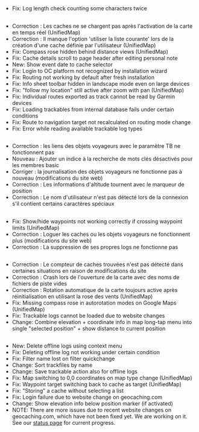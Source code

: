 ##
- Fix: Log length check counting some characters twice

##
- Correction : Les caches ne se chargent pas après l'activation de la carte en temps réel (UnifiedMap)
- Correction : Il manque l'option 'utiliser la liste courante' lors de la création d'une cache définie par l'utilisateur (UnifiedMap)
- Fix: Compass rose hidden behind distance views (UnifiedMap)
- Fix: Cache details scroll to page header after editing personal note
- New: Show event date to cache selector
- Fix: Login to OC platform not recognized by installation wizard
- Fix: Routing not working by default after fresh installation
- Fix: Info sheet toolbar hidden in landscape mode even on large devices
- Fix: "follow my location" still active after zoom with pan (UnifiedMap)
- Fix: Individual routes exported as track cannot be read by Garmin devices
- Fix: Loading trackables from internal database fails under certain conditions
- Fix: Route to navigation target not recalculated on routing mode change
- Fix: Error while reading available trackable log types

##
- Correction : les liens des objets voyageurs avec le paramètre TB ne fonctionnent pas
- Nouveau : Ajouter un indice à la recherche de mots clés désactivés pour les membres basic
- Corriger : la journalisation des objets voyageurs ne fonctionne pas à nouveau (modifications du site web)
- Correction : Les informations d'altitude tournent avec le marqueur de position
- Correction : Le nom d'utilisateur n'est pas détecté lors de la connexion s'il contient certains caractères spéciaux

##
- Fix: Show/hide waypoints not working correctly if crossing waypoint limits (UnifiedMap)
- Correction : Loguer les caches ou les objets voyageurs ne fonctionnent plus (modifications du site web)
- Correction : La suppression de ses propres logs ne fonctionne pas

##
- Correction : Le compteur de caches trouvées n'est pas détecté dans certaines situations en raison de modifications du site
- Correction : Crash lors de l'ouverture de la carte avec des noms de fichiers de piste vides
- Correction : Rotation automatique de la carte toujours active après réinitialisation en utilisant la rose des vents (UnifiedMap)
- Fix: Missing compass rose in autorotation modes on Google Maps (UnifiedMap)
- Fix: Trackable logs cannot be loaded due to website changes
- Change: Combine elevation + coordinate info in map long-tap menu into single "selected position" + show distance to current position

##
- New: Delete offline logs using context menu
- Fix: Deleting offline log not working under certain condition
- Fix: Filter name lost on filter quickchange
- Change: Sort trackfiles by name
- Change: Save trackable action also for offline logs
- Fix: Map switching to 0,0 coordinates on map type change (UnifiedMap)
- Fix: Waypoint target switching back to cache as target (UnifiedMap)
- Fix: "Storing" a cache without selecting a list
- Fix: Login failure due to website change on geocaching.com
- Change: Show elevation info below position marker (if activated)
- NOTE: There are more issues due to recent website changes on geocaching.com, which have not been fixed yet. We are working on it. See our [status page](https://github.com/cgeo/cgeo/issues/15555) for current progress.
